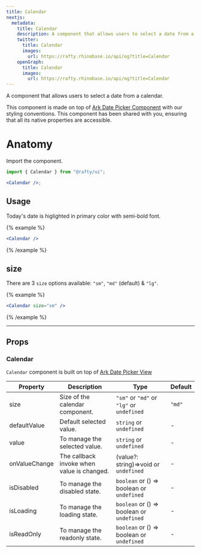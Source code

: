 ```yaml
---
title: Calendar
nextjs:
  metadata:
    title: Calendar
    description: A component that allows users to select a date from a calendar.
    twitter:
      title: Calendar
      images:
        url: https://rafty.rhinobase.io/api/og?title=Calendar
    openGraph:
      title: Calendar
      images:
        url: https://rafty.rhinobase.io/api/og?title=Calendar
---
```


A component that allows users to select a date from a calendar.

This component is made on top of [Ark Date Picker Component](https://ark-ui.com/react/docs/components/date-picker) with our styling conventions. This component has been shared with you, ensuring that all its native properties are accessible.

# Anatomy

Import the component.

```jsx
import { Calendar } from "@rafty/ui";

<Calendar />;
```

## Usage

Today's date is higlighted in primary color with semi-bold font.

{% example %}

```jsx
<Calendar />
```

{% /example %}

## size

There are 3 `size` options available: `"sm"`, `"md"` (default) & `"lg"`.

{% example %}

```jsx
<Calendar size="sm" />
```

{% /example %}

---

## Props

### Calendar

`Calendar` component is built on top of [Ark Date Picker View](https://ark-ui.com/react/docs/components/date-picker#api-reference)

| Property      | Description                                | Type                                                   | Default |
| ------------- | ------------------------------------------ | ------------------------------------------------------ | ------- |
| size          | Size of the calendar component.            | `"sm"` or `"md"` or `"lg"` or `undefined`              | `"md"`  |
| defaultValue  | Default selected value.                    | `string` or `undefined`                                | -       |
| value         | To manage the selected value.              | `string` or `undefined`                                | -       |
| onValueChange | The callback invoke when value is changed. | <Info>(value?: string)=>void</Info> or `undefined`     | -       |
| isDisabled    | To manage the disabled state.              | `boolean` or <Info>() => boolean</Info> or `undefined` | -       |
| isLoading     | To manage the loading state.               | `boolean` or <Info>() => boolean</Info> or `undefined` | -       |
| isReadOnly    | To manage the readonly state.              | `boolean` or <Info>() => boolean</Info> or `undefined` | -       |
